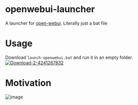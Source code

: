 # openwebui-launcher
A launcher for [open-webui](https://github.com/open-webui/open-webui). Literally just a bat file
# Usage
Download `launch-openwebui.bat` and run it in an empty folder.
[![Download-2-4241267832](https://github.com/user-attachments/assets/7ab55f5c-55f4-432f-84e4-c0cc97a4c7e0)](https://github.com/BetaDoggo/openwebui-launcher/releases/tag/file)

# Motivation
![image](https://github.com/user-attachments/assets/dc49dc94-524b-46d7-9f05-fabd6220af01)
